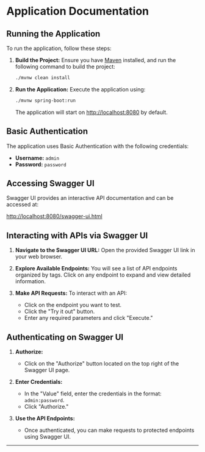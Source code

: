 Application Documentation
=========================

Running the Application
-----------------------

To run the application, follow these steps:

1.  **Build the Project:** Ensure you have [Maven](https://maven.apache.org/) installed, and run the following command to build the project:

    ```bash
    ./mvnw clean install
    ```

2.  **Run the Application:** Execute the application using:

    ```bash
    ./mvnw spring-boot:run
    ```
    
    The application will start on [http://localhost:8080](http://localhost:8080) by default.

Basic Authentication
--------------------

The application uses Basic Authentication with the following credentials:

*   **Username:** `admin`
*   **Password:** `password`

Accessing Swagger UI
--------------------

Swagger UI provides an interactive API documentation and can be accessed at:

[http://localhost:8080/swagger-ui.html](http://localhost:8080/swagger-ui.html)

Interacting with APIs via Swagger UI
------------------------------------

1.  **Navigate to the Swagger UI URL:** Open the provided Swagger UI link in your web browser.


2.  **Explore Available Endpoints:** You will see a list of API endpoints organized by tags. Click on any endpoint to expand and view detailed information.


3.  **Make API Requests:** To interact with an API:

    *   Click on the endpoint you want to test.
    *   Click the "Try it out" button.
    *   Enter any required parameters and click "Execute."

Authenticating on Swagger UI
----------------------------

1.  **Authorize:**

    *   Click on the "Authorize" button located on the top right of the Swagger UI page.
    

2.  **Enter Credentials:**

    *   In the "Value" field, enter the credentials in the format: `admin:password`.
    *   Click "Authorize."


3.  **Use the API Endpoints:**

    *   Once authenticated, you can make requests to protected endpoints using Swagger UI.

* * *
